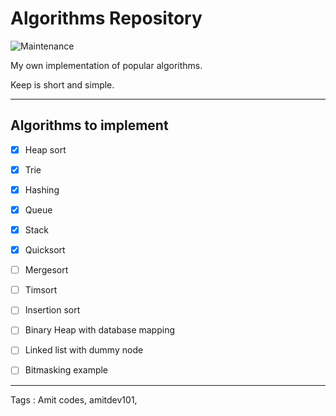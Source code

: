 # Algorithms Repository

![Maintenance](https://img.shields.io/badge/Maintained%3F-yes-green.svg)

My own implementation of popular algorithms.

Keep is short and simple.

----------

## Algorithms to implement

- [x] Heap sort

- [x] Trie

- [x] Hashing

- [x] Queue

- [x] Stack

- [x] Quicksort

- [ ] Mergesort

- [ ] Timsort

- [ ] Insertion sort

- [ ] Binary Heap with database mapping

- [ ] Linked list with dummy node

- [ ] Bitmasking example


<!-- - [x] Keylogger for keyboard -->

----------


Tags : Amit codes, amitdev101, 
